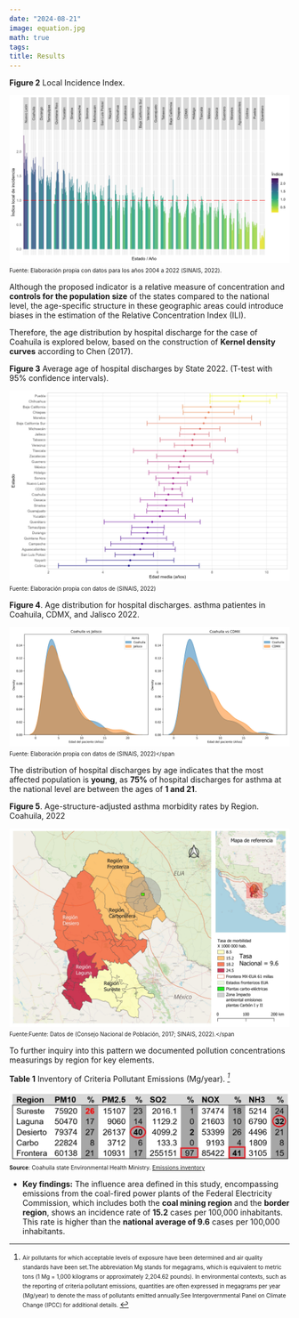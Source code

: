```yaml
---
date: "2024-08-21"
image: equation.jpg
math: true
tags:
title: Results
---
```


**Figure 2** Local Incidence Index.

![](./images/ill.jpg)
<span style="font-size: 10px;">Fuente: Elaboración propia con datos para los años 2004 a 2022 (SINAIS, 2022).</span> 


Although the proposed indicator is a relative measure of concentration and **controls for the population size** of the states compared to the national level, the age-specific structure in these geographic areas could introduce biases in the estimation of the Relative Concentration Index (ILI).

Therefore, the age distribution by hospital discharge for the case of Coahuila is explored below, based on the construction of **Kernel density curves** according to Chen (2017).



**Figure  3** Average age of hospital discharges by State 2022. (T-test with 95% confidence intervals).

![](./images/asma_test.jpg)
<span style="font-size: 10px;">Fuente: Elaboración propia con datos de (SINAIS, 2022)</span> 


**Figure 4**. Age distribution for hospital discharges. asthma patientes in Coahuila, CDMX, and Jalisco 2022.


![](./images/edad_asma_comparison.jpg)
<span style="font-size: 10px;">Fuente: Elaboración propia con datos de (SINAIS, 2022)</span

The distribution of hospital discharges by age indicates that the most affected population is **young**, as **75%** of hospital discharges for asthma at the national level are between the ages of **1 and 21**.


**Figure 5**. Age-structure-adjusted asthma morbidity rates
by Region.  Coahuila, 2022

![](./images/Regiones_v3.jpeg)
<span style="font-size: 10px;">Fuente:Fuente: Datos de (Consejo Nacional de Población, 2017; SINAIS, 2022).</span

To further inquiry  into this pattern we documented pollution concentrations measurings by region for key elements.

**Table 1** Inventory of Criteria Pollutant Emissions (Mg/year). <cite>[^2]</cite>

[^2]:  <span style="font-size: 10px;">Air pollutants for which acceptable levels of exposure have been determined and air quality standards have been set.The abbreviation Mg stands for megagrams, which is equivalent to metric tons (1 Mg = 1,000 kilograms or approximately 2,204.62 pounds). In environmental contexts, such as the reporting of criteria pollutant emissions, quantities are often expressed in megagrams per year (Mg/year) to denote the mass of pollutants emitted annually.See Intergovernmental Panel on Climate Change (IPCC) for additional details. </span> 

![](./images/table.jpg)
 <span style="font-size: 10px;">**Source**: Coahuila state Environmental Health Ministry. [Emissions inventory](https://sma.gob.mx/sga-inventario-de-emisiones-ano-base-2014/)</span> 

* **Key findings:**  The influence area defined in this study, encompassing emissions from the coal-fired power plants of the Federal Electricity Commission, which includes both the **coal mining region** and the **border region**, shows an incidence rate of **15.2** cases per 100,000 inhabitants. This rate is higher than the **national average of 9.6** cases per 100,000 inhabitants. 


